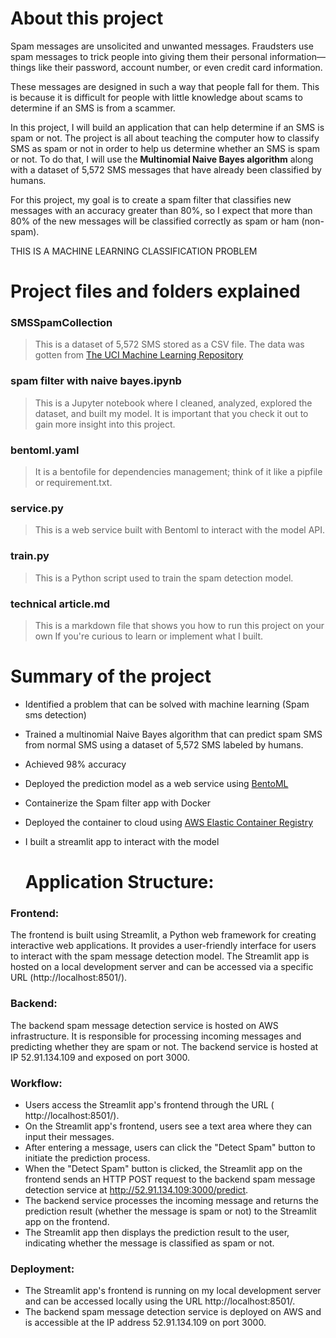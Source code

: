 # About this project 

Spam messages are unsolicited and unwanted messages. Fraudsters use spam messages to trick people into giving them their personal information—things like their password, account number, or even credit card information.

These messages are designed in such a way that people fall for them. This is because it is difficult for people with little knowledge about scams to determine if an SMS is from a scammer.

In this project, I will build an application that can help determine if an SMS is spam or not. The project is all about teaching the computer how to classify SMS as spam or not in order to help us determine whether an SMS is spam or not. To do that, I will use the **Multinomial Naive Bayes algorithm** along with a dataset of 5,572 SMS messages that have already been classified by humans.

For this project, my goal is to create a spam filter that classifies new messages with an accuracy greater than 80%, so I expect that more than 80% of the new messages will be classified correctly as spam or ham (non-spam).

THIS IS A MACHINE LEARNING CLASSIFICATION PROBLEM




# Project files and folders explained 

### SMSSpamCollection
> This is a dataset of 5,572 SMS stored as a CSV file. The data was gotten from [The UCI Machine Learning Repository](https://archive.ics.uci.edu/dataset/228/sms+spam+collection)

### spam filter with naive bayes.ipynb
> This is a Jupyter notebook where I cleaned, analyzed, explored the dataset, and built my model. It is important that you check it out to gain more insight into this project.

### bentoml.yaml
> It is a bentofile for dependencies management; think of it like a pipfile or requirement.txt.

### service.py
> This is a web service built with Bentoml to interact with the model API.

### train.py
> This is a Python script used to train the spam detection model.

### technical article.md
> This is a markdown file that shows you how to run this project on your own If you're curious to learn or implement what I built.
 
# Summary of the project
- Identified a problem that can be solved with machine learning (Spam sms detection) 
- Trained a multinomial Naive Bayes algorithm that can predict spam SMS from normal SMS using a dataset of 5,572 SMS labeled by humans.
- Achieved 98% accuracy 
- Deployed the prediction model as a web service using [BentoML](https://www.bentoml.com/) 
- Containerize the Spam filter app with Docker
- Deployed the container to cloud using [AWS Elastic Container Registry](https://github.com/dimzachar/mlzoomcamp/blob/master/Notes/cloud.md)
- I built a streamlit app to interact with the model

  # Application Structure:

### Frontend:

The frontend is built using Streamlit, a Python web framework for creating interactive web applications.
It provides a user-friendly interface for users to interact with the spam message detection model.
The Streamlit app is hosted on a local development server and can be accessed via a specific URL (http://localhost:8501/).

### Backend:

The backend spam message detection service is  hosted on AWS infrastructure.
It is responsible for processing incoming messages and predicting whether they are spam or not.
The backend service is hosted at IP 52.91.134.109 and exposed on port 3000.

### Workflow:

- Users access the Streamlit app's frontend through the  URL ( http://localhost:8501/).
- On the Streamlit app's frontend, users see a text area where they can input their messages.
- After entering a message, users can click the "Detect Spam" button to initiate the prediction process.
- When the "Detect Spam" button is clicked, the Streamlit app on the frontend sends an HTTP POST request to the backend spam message detection service at http://52.91.134.109:3000/predict.
- The backend service processes the incoming message and returns the prediction result (whether the message is spam or not) to the Streamlit app on the frontend.
- The Streamlit app then displays the prediction result to the user, indicating whether the message is classified as spam or not.

### Deployment:

- The Streamlit app's frontend is running on my local development server and can be accessed locally using the URL http://localhost:8501/.
- The backend spam message detection service is deployed on AWS  and is accessible at the IP address 52.91.134.109 on port 3000.


